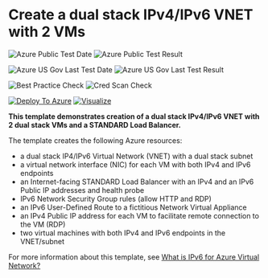 # Create a dual stack IPv4/IPv6 VNET with 2 VMs

![Azure Public Test Date](https://azurequickstartsservice.blob.core.windows.net/badges/ipv6-in-vnet-StdLB/PublicLastTestDate.svg)
![Azure Public Test Result](https://azurequickstartsservice.blob.core.windows.net/badges/ipv6-in-vnet-StdLB/PublicDeployment.svg)

![Azure US Gov Last Test Date](https://azurequickstartsservice.blob.core.windows.net/badges/ipv6-in-vnet-StdLB/FairfaxLastTestDate.svg)
![Azure US Gov Last Test Result](https://azurequickstartsservice.blob.core.windows.net/badges/ipv6-in-vnet-StdLB/FairfaxDeployment.svg)

![Best Practice Check](https://azurequickstartsservice.blob.core.windows.net/badges/ipv6-in-vnet-StdLB/BestPracticeResult.svg)
![Cred Scan Check](https://azurequickstartsservice.blob.core.windows.net/badges/ipv6-in-vnet-StdLB/CredScanResult.svg)

[![Deploy To Azure](https://raw.githubusercontent.com/fathym-it/azure-quickstart-templates/master/1-CONTRIBUTION-GUIDE/images/deploytoazure.svg?sanitize=true)](https://portal.azure.com/#create/Microsoft.Template/uri/https%3A%2F%2Fraw.githubusercontent.com%2Ffathym-it%2Fazure-quickstart-templates%2Fmaster%2Fipv6-in-vnet-StdLB%2Fazuredeploy.json)  [![Visualize](https://raw.githubusercontent.com/fathym-it/azure-quickstart-templates/master/1-CONTRIBUTION-GUIDE/images/visualizebutton.svg?sanitize=true)](http://armviz.io/#/?load=https%3A%2F%2Fraw.githubusercontent.com%2Ffathym-it%2Fazure-quickstart-templates%2Fmaster%2Fipv6-in-vnet-StdLB%2Fazuredeploy.json)

**This template demonstrates creation of a dual stack IPv4/IPv6 VNET with 2 dual stack VMs and a STANDARD Load Balancer.**

The template creates the following Azure resources:

- a dual stack IP4/IPv6 Virtual Network (VNET) with a dual stack subnet
- a virtual network interface (NIC) for each VM with both IPv4 and IPv6 endpoints
- an Internet-facing STANDARD Load Balancer with an IPv4 and an IPv6 Public IP addresses and health probe
- IPv6  Network Security Group rules (allow HTTP and RDP)
- an IPv6 User-Defined Route to a fictitious Network Virtual Appliance
- an IPv4 Public IP address for each VM to facilitate remote connection to the VM (RDP)
- two virtual machines with both IPv4 and IPv6 endpoints in the VNET/subnet

For more information about this template, see [What is IPv6 for Azure Virtual Network?](https://docs.microsoft.com/en-us/azure/virtual-network/ipv6-overview/)


